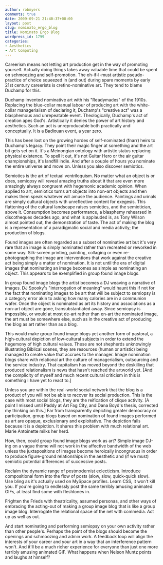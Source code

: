 ```yaml
---
author: robmyers
comments: true
date: 2009-09-21 21:40:37+00:00
layout: post
slug: nominato_ergo_blog
title: Nominato Ergo Blog
wordpress_id: 1799
categories:
- Aesthetics
- Art Computing
---
```


Careerism means not letting art production get in the way of promoting yourself. Actually doing things takes away valuable time that could be spent on schmoozing and self-promotion. The oh-if-I-must artistic pseudo-practice of choice squeezed in (and out) during spare moments by early 21st century careerists is cretino-nominative art. They tend to blame Duchamp for this.  
  
Duchamp invented nominative art with his "Readymades" of the 1910s. Replacing the blue-collar manual labour of producing art with the white-collar managerialism of declaring it, Duchamp's "creative act" was a blasphemous and unrepeatable event. Theologically, Duchamp's act of creation apes God's. Artistically it denies the power of art history and aesthetics. Such an act is unreproducable both practically and conceptually. It is a Badiouan event, a year zero.  
  
This has been lost on the growing hordes of self-nominated (fnarr) heirs to Duchamp's legacy. They point their magic finger at something and the art bit gets set on it. It's a Meinongian ontology with artistic status replacing physical existence. To spell it out, it's not Guitar Hero or the air guitar championships, it's landfill indie. And after a couple of hours you nominate the entire universe and move on. Unless you also discover semiotics.  
  
Semiotics is the art of textual ventriloquism. No matter what an object is or does, semiopsy will reveal amazing truths about it that are even more amazingly always congruent with hegemonic academic opinion. When applied to art, semiotics turns art objects into non-art objects and then makes them speak whatever will amuse the audience. Paintings and urinals are simply cultural objects with unreflective content for exegesis. This flattening of the cultural landscape raises semiotics, and the
semiotician, above it. Consumption becomes performance, a blasphemy
rehearsed in discotheques decades ago, and what is applauded is, as
Tony Wilson almost pointed out, the demonstration of taste. The act of
making the blog is a representation of a paradigmatic social and media
activity; the production of blogs.  
  
Found images are often regarded as a subset of nominative art but it's very rare that an image is simply nominated rather than recreated or reworked in some way. Silk-screen printing, painting, collaging or even re-photographing the image are interventions that work against the creative act being simply a matter of nomination. It is not until the era of digital images that nominating an image becomes as simple as nominating an object. This appears to be exemplified in group found image blogs.   
  
In group found image blogs the artist becomes a DJ weaving a narrative of images. DJ Spooky's "interrogation of meaning" would haunt this if not for the fact that nominating images to be art that will be subject to semiopsy is a category error akin to asking how many calories are in a communion wafer. Once the object is nominated as art its history and associations as a non-art object are gone, transubstantiated away. Since semiopsy is impossible, or would at most de-art rather than en-art the nominated image, the art must be somewhere else, such as in the creative act of producing the blog as art rather than as a blog.  
  
This would make group found image blogs yet another form of pastoral, a high-cultural depiction of low-cultural subjects in order to extend the hegemony of high cultural values. These are not shepherds unknowingly illustrating Biblical scenes, they are resources (human or artistic) being managed to create value that accrues to the manager. Image nomination blogs share with relational art the culture of managerialism, outsourcing and the service industry. That capitalism has moved beyond the deskilling that produced relationalism is news that hasn't reached the artworld yet. [And the complicity of myself and much recent cultural criticism in this is something I have yet to react to.]  
  
Unless you are within the real-world social network that the blog is a product of you will not be able to recover its social production. This is the case with most social blogs, they are the reification of clique activity. [A point I missed until Paddy at Art Fag City, and Dana Boyd's thesis, corrected my thinking on this.] Far from transparently depicting greater democracy or participation, group blogs based on nomination of found images performed as art are opaque, exclusionary and exploitative. The depiction fails because it is a depiction. It shares this problem with much relational art. Marie Antoinette milks her herd.  
  
How, then, could group found image blogs work as art? Simple image DJ-ing on a vague theme will not work in the affective bandwidth of the web unless the juxtapositions of images become heroically incongruous in order to produce figure-ground relationships in the aesthetic and (if we must) semiotic potential differences of successive posts.   
  
Reclaim the dynamic range of postmodernist eclecticism. Introduce compositional form into the flow of posts (slow, slow, quick-quick slow). Use bling as it's actually used on MySpace profiles. Learn CSS, it won't kill you. If you're going to endlessly post the same terribly amusing animated GIFs, at least find some with fleshtones in.  
  
Frighten the Frieds with theatricality, assumed personas, and other ways of embracing the acting-out of making a group image blog that is like a group image blog. Interrogate the relational space of the net with commedia. Act up as well as out.  
  
And start nominating and performing semiopsy on your own activity rather than other people's. Perhaps the point of the blogs should become the openings and schmoozing and admin work. A feedback loop will align the interests of your career and your art in a way that an interference pattern won't. And it'll be a much richer experience for everyone than just one more terribly amusing animated GIF. What happens when Nelson Muntz points and laughs at himself?  
  


